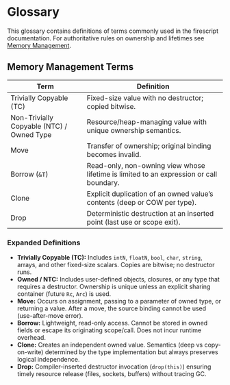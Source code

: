 # Glossary

This glossary contains definitions of terms commonly used in the firescript documentation. For authoritative rules on ownership and lifetimes see [Memory Management](./reference/memory_management.md).

## Memory Management Terms

| Term | Definition |
|------|------------|
| Trivially Copyable (TC) | Fixed-size value with no destructor; copied bitwise. |
| Non-Trivially Copyable (NTC) / Owned Type | Resource/heap-managing value with unique ownership semantics. |
| Move | Transfer of ownership; original binding becomes invalid. |
| Borrow (`&T`) | Read-only, non-owning view whose lifetime is limited to an expression or call boundary. |
| Clone | Explicit duplication of an owned value’s contents (deep or COW per type). |
| Drop | Deterministic destruction at an inserted point (last use or scope exit). |

### Expanded Definitions

- **Trivially Copyable (TC):** Includes `intN`, `floatN`, `bool`, `char`, `string`, arrays, and other fixed-size scalars. Copies are bitwise; no destructor runs.
- **Owned / NTC:** Includes user-defined objects, closures, or any type that requires a destructor. Ownership is unique unless an explicit sharing container (future `Rc`, `Arc`) is used.
- **Move:** Occurs on assignment, passing to a parameter of owned type, or returning a value. After a move, the source binding cannot be used (use-after-move error).
- **Borrow:** Lightweight, read-only access. Cannot be stored in owned fields or escape its originating scope/call. Does not incur runtime overhead.
- **Clone:** Creates an independent owned value. Semantics (deep vs copy-on-write) determined by the type implementation but always preserves logical independence.
- **Drop:** Compiler-inserted destructor invocation (`drop(this)`) ensuring timely resource release (files, sockets, buffers) without tracing GC.